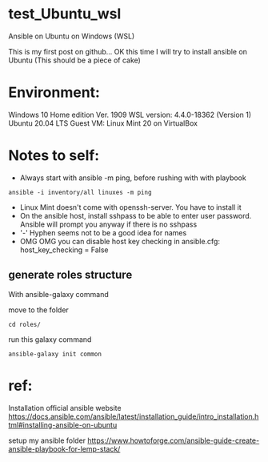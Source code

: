 # test_Ubuntu_wsl
Ansible on Ubuntu on Windows (WSL)

This is my first post on github... 
OK this time I will try to install ansible on Ubuntu (This should be a piece of cake)

# Environment: 
Windows 10 Home edition Ver. 1909
WSL version: 4.4.0-18362 (Version 1)
Ubuntu 20.04 LTS
Guest VM: Linux Mint 20 on VirtualBox 


# Notes to self:
- Always start with ansible -m ping, before rushing with with playbook
```
ansible -i inventory/all linuxes -m ping
```
- Linux Mint doesn't come with openssh-server. You have to install it
- On the ansible host, install sshpass to be able to enter user password. Ansible will prompt you anyway if there is no sshpass
- '-' Hyphen seems not to be a good idea for names
- OMG OMG you can disable host key checking in ansible.cfg: host_key_checking = False


## generate roles structure
With ansible-galaxy command

move to the folder
```
cd roles/
```
run this galaxy command
```
ansible-galaxy init common
```
# ref: 
Installation official ansible website
https://docs.ansible.com/ansible/latest/installation_guide/intro_installation.html#installing-ansible-on-ubuntu

setup my ansible folder
https://www.howtoforge.com/ansible-guide-create-ansible-playbook-for-lemp-stack/